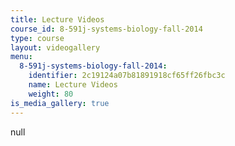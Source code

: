 ```yaml
---
title: Lecture Videos
course_id: 8-591j-systems-biology-fall-2014
type: course
layout: videogallery
menu:
  8-591j-systems-biology-fall-2014:
    identifier: 2c19124a07b81891918cf65ff26fbc3c
    name: Lecture Videos
    weight: 80
is_media_gallery: true
---
```

null